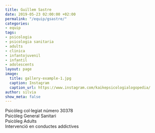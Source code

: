 ```yaml
---
title: Guillem Sastre
date: 2019-05-23 02:00:00 +02:00
permalink: "/equip/gsastre/"
categories:
- equip
tags:
- psicologia
- psicologia sanitaria
- adults
- clinica
- infantojuvenil
- infantil
- adolescents
layout: page
image:
  title: gallery-example-1.jpg
  caption: Instagram
  caption_url: https://www.instagram.com/kaikepsicologialogopedia/
author: silvia
show_meta: false
---
```


Psicòleg col·legiat número 30378<br>
Psicòleg General Sanitari<br>
Psicòleg Adults<br>
Intervenció en conductes addictives

